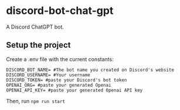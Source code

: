 # discord-bot-chat-gpt

A Discord ChatGPT bot.

## Setup the project

Create a .env file with the current constants:

    DISCORD_BOT_NAME= #The bot name you created on Discord's website
    DISCORD_USERNAME= #Your username
    DISCORD_TOKEN= #paste your Discord's bot token
    OPENAI_ORG= #paste your generated Openai
    OPENAI_API_KEY= #paste your generated Openai API key

Then, run `npm run start`
